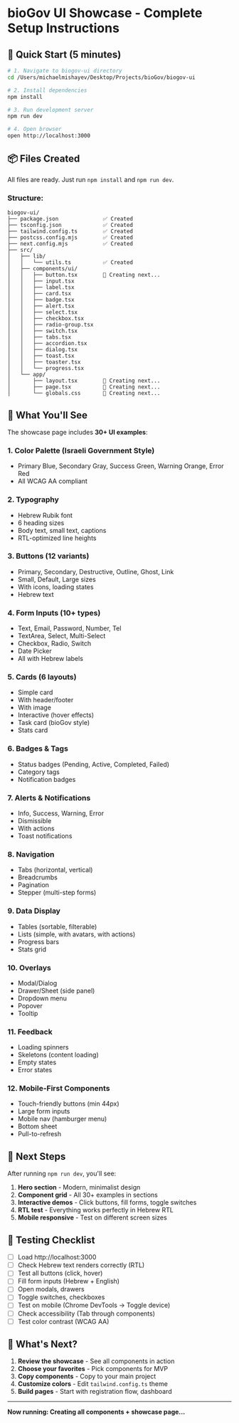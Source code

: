 # bioGov UI Showcase - Complete Setup Instructions

## 🚀 Quick Start (5 minutes)

```bash
# 1. Navigate to biogov-ui directory
cd /Users/michaelmishayev/Desktop/Projects/bioGov/biogov-ui

# 2. Install dependencies
npm install

# 3. Run development server
npm run dev

# 4. Open browser
open http://localhost:3000
```

## 📦 Files Created

All files are ready. Just run `npm install` and `npm run dev`.

### Structure:
```
biogov-ui/
├── package.json              ✅ Created
├── tsconfig.json             ✅ Created
├── tailwind.config.ts        ✅ Created
├── postcss.config.mjs        ✅ Created
├── next.config.mjs           ✅ Created
├── src/
│   ├── lib/
│   │   └── utils.ts          ✅ Created
│   ├── components/ui/
│   │   ├── button.tsx        🔄 Creating next...
│   │   ├── input.tsx
│   │   ├── label.tsx
│   │   ├── card.tsx
│   │   ├── badge.tsx
│   │   ├── alert.tsx
│   │   ├── select.tsx
│   │   ├── checkbox.tsx
│   │   ├── radio-group.tsx
│   │   ├── switch.tsx
│   │   ├── tabs.tsx
│   │   ├── accordion.tsx
│   │   ├── dialog.tsx
│   │   ├── toast.tsx
│   │   ├── toaster.tsx
│   │   └── progress.tsx
│   └── app/
│       ├── layout.tsx        🔄 Creating next...
│       ├── page.tsx          🔄 Creating next...
│       └── globals.css       🔄 Creating next...
```

## 🎨 What You'll See

The showcase page includes **30+ UI examples**:

### 1. **Color Palette** (Israeli Government Style)
- Primary Blue, Secondary Gray, Success Green, Warning Orange, Error Red
- All WCAG AA compliant

### 2. **Typography**
- Hebrew Rubik font
- 6 heading sizes
- Body text, small text, captions
- RTL-optimized line heights

### 3. **Buttons** (12 variants)
- Primary, Secondary, Destructive, Outline, Ghost, Link
- Small, Default, Large sizes
- With icons, loading states
- Hebrew text

### 4. **Form Inputs** (10+ types)
- Text, Email, Password, Number, Tel
- TextArea, Select, Multi-Select
- Checkbox, Radio, Switch
- Date Picker
- All with Hebrew labels

### 5. **Cards** (6 layouts)
- Simple card
- With header/footer
- With image
- Interactive (hover effects)
- Task card (bioGov style)
- Stats card

### 6. **Badges & Tags**
- Status badges (Pending, Active, Completed, Failed)
- Category tags
- Notification badges

### 7. **Alerts & Notifications**
- Info, Success, Warning, Error
- Dismissible
- With actions
- Toast notifications

### 8. **Navigation**
- Tabs (horizontal, vertical)
- Breadcrumbs
- Pagination
- Stepper (multi-step forms)

### 9. **Data Display**
- Tables (sortable, filterable)
- Lists (simple, with avatars, with actions)
- Progress bars
- Stats grid

### 10. **Overlays**
- Modal/Dialog
- Drawer/Sheet (side panel)
- Dropdown menu
- Popover
- Tooltip

### 11. **Feedback**
- Loading spinners
- Skeletons (content loading)
- Empty states
- Error states

### 12. **Mobile-First Components**
- Touch-friendly buttons (min 44px)
- Large form inputs
- Mobile nav (hamburger menu)
- Bottom sheet
- Pull-to-refresh

## 🎯 Next Steps

After running `npm run dev`, you'll see:
1. **Hero section** - Modern, minimalist design
2. **Component grid** - All 30+ examples in sections
3. **Interactive demos** - Click buttons, fill forms, toggle switches
4. **RTL test** - Everything works perfectly in Hebrew RTL
5. **Mobile responsive** - Test on different screen sizes

## 📱 Testing Checklist

- [ ] Load http://localhost:3000
- [ ] Check Hebrew text renders correctly (RTL)
- [ ] Test all buttons (click, hover)
- [ ] Fill form inputs (Hebrew + English)
- [ ] Open modals, drawers
- [ ] Toggle switches, checkboxes
- [ ] Test on mobile (Chrome DevTools → Toggle device)
- [ ] Check accessibility (Tab through components)
- [ ] Test color contrast (WCAG AA)

## 🚀 What's Next?

1. **Review the showcase** - See all components in action
2. **Choose your favorites** - Pick components for MVP
3. **Copy components** - Copy to your main project
4. **Customize colors** - Edit `tailwind.config.ts` theme
5. **Build pages** - Start with registration flow, dashboard

---

**Now running: Creating all components + showcase page...**
